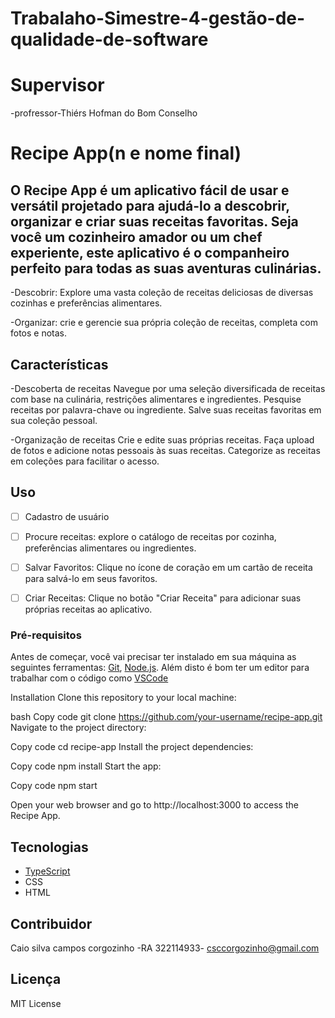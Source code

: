 # Trabalaho-Simestre-4-gestão-de-qualidade-de-software

# Supervisor
-profressor-Thiérs Hofman do Bom Conselho

# Recipe App(n e nome final)

## O Recipe App é um aplicativo fácil de usar e versátil projetado para ajudá-lo a descobrir, organizar e criar suas receitas favoritas. Seja você um cozinheiro amador ou um chef experiente, este aplicativo é o companheiro perfeito para todas as suas aventuras culinárias.

-Descobrir: Explore uma vasta coleção de receitas deliciosas de diversas cozinhas e preferências alimentares.

-Organizar: crie e gerencie sua própria coleção de receitas, completa com fotos e notas.

## Características
-Descoberta de receitas
Navegue por uma seleção diversificada de receitas com base na culinária, restrições alimentares e ingredientes.
Pesquise receitas por palavra-chave ou ingrediente.
Salve suas receitas favoritas em sua coleção pessoal.

-Organização de receitas
Crie e edite suas próprias receitas.
Faça upload de fotos e adicione notas pessoais às suas receitas.
Categorize as receitas em coleções para facilitar o acesso.

## Uso

- [ ] Cadastro de usuário

- [ ] Procure receitas: explore o catálogo de receitas por cozinha, preferências alimentares ou ingredientes.

- [ ] Salvar Favoritos: Clique no ícone de coração em um cartão de receita para salvá-lo em seus favoritos.

- [ ] Criar Receitas: Clique no botão "Criar Receita" para adicionar suas próprias receitas ao aplicativo.

### Pré-requisitos

Antes de começar, você vai precisar ter instalado em sua máquina as seguintes ferramentas:
[Git](https://git-scm.com), [Node.js](https://nodejs.org/en/). 
Além disto é bom ter um editor para trabalhar com o código como [VSCode](https://code.visualstudio.com/)

Installation
Clone this repository to your local machine:

bash
Copy code
git clone https://github.com/your-username/recipe-app.git
Navigate to the project directory:

Copy code
cd recipe-app
Install the project dependencies:

Copy code
npm install
Start the app:

Copy code
npm start

Open your web browser and go to http://localhost:3000 to access the Recipe App.

## Tecnologias
- [TypeScript](https://www.typescriptlang.org/)
- CSS
- HTML

## Contribuidor
Caio silva campos corgozinho -RA 322114933- csccorgozinho@gmail.com
## Licença
MIT License

